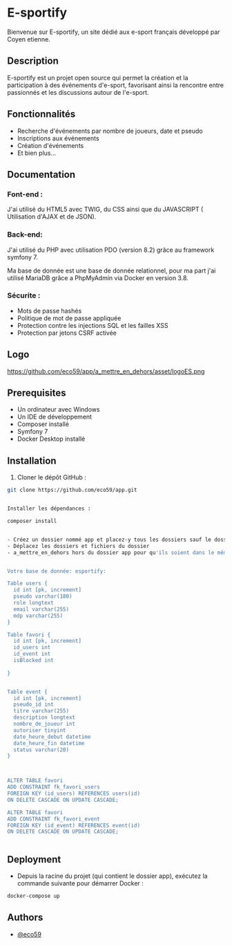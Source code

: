 
# E-sportify

Bienvenue sur E-sportify, un site dédié aux e-sport français développé par Coyen etienne.

## Description

E-sportify est un projet open source qui permet la création et la participation à des événements d'e-sport, favorisant ainsi la rencontre entre passionnés et les discussions autour de l'e-sport.

## Fonctionnalités

- Recherche d'événements par nombre de joueurs, date et pseudo
- Inscriptions aux événements
- Création d'événements
- Et bien plus...


## Documentation

### Font-end :

J'ai utilisé du HTML5 avec TWIG, du CSS ainsi que du JAVASCRIPT ( Utilisation d'AJAX et de JSON).

### Back-end:

J'ai utilisé du PHP avec utilisation PDO (version 8.2) grâce au framework symfony 7. 

Ma base de donnée est une base de donnée relationnel, pour ma part j'ai utilisé MariaDB grâce a PhpMyAdmin via Docker en version 3.8.

### Sécurite :

- Mots de passe hashés
- Politique de mot de passe appliquée
- Protection contre les injections SQL et les failles XSS
- Protection par jetons CSRF activée


## Logo

https://github.com/eco59/app/a_mettre_en_dehors/asset/logoES.png

## Prerequisites

- Un ordinateur avec Windows
- Un IDE de développement
- Composer installé
- Symfony 7
- Docker Desktop installé

## Installation

1. Cloner le dépôt GitHub :

```bash
git clone https://github.com/eco59/app.git


Installer les dépendances :

composer install


- Créez un dossier nommé app et placez-y tous les dossiers sauf le dossier a_mettre_en_dehors.
- Déplacez les dossiers et fichiers du dossier
- a_mettre_en_dehors hors du dossier app pour qu'ils soient dans le même répertoire racine.


Votre base de donnée: esportify:

Table users {
  id int [pk, increment]
  pseudo varchar(180)
  role longtext
  email varchar(255)
  mdp varchar(255)
}

Table favori {
  id int [pk, increment]
  id_users int 
  id_event int 
  isBlocked int
  
}


Table event {
  id int [pk, increment]
  pseudo_id int
  titre varchar(255)
  description longtext
  nombre_de_joueur int
  autoriser tinyint
  date_heure_debut datetime
  date_heure_fin datetime
  status varchar(20)
}



ALTER TABLE favori
ADD CONSTRAINT fk_favori_users
FOREIGN KEY (id_users) REFERENCES users(id)
ON DELETE CASCADE ON UPDATE CASCADE;

ALTER TABLE favori
ADD CONSTRAINT fk_favori_event
FOREIGN KEY (id_event) REFERENCES event(id)
ON DELETE CASCADE ON UPDATE CASCADE;



```
## Deployment

- Depuis la racine du projet (qui contient le dossier app), exécutez la commande suivante pour démarrer Docker :

```bash
docker-compose up
```


## Authors

- [@eco59](https://www.github.com/eco59)
